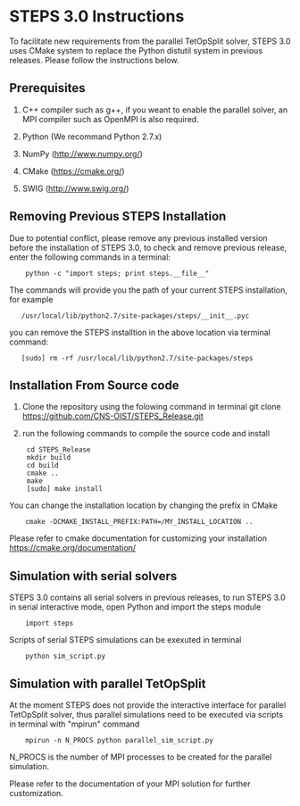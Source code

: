 STEPS 3.0 Instructions
======================

To facilitate new requirements from the parallel TetOpSplit solver,
STEPS 3.0 uses CMake system to replace the Python distutil system
in previous releases. Please follow the instructions below.

Prerequisites
-------------
1. C++ compiler such as g++, if you weant to enable the parallel solver,
an MPI compiler such as OpenMPI is also required.

2. Python (We recommand Python 2.7.x)
3. NumPy (http://www.numpy.org/)
4. CMake (https://cmake.org/)
5. SWIG (http://www.swig.org/)

Removing Previous STEPS Installation
------------------------------------
Due to potential conflict, please remove any previous installed version
before the installation of STEPS 3.0, to check and remove previous release,
enter the following commands in a terminal:

        python -c "import steps; print steps.__file__"

The commands will provide you the path of your current STEPS installation, for example

       /usr/local/lib/python2.7/site-packages/steps/__init__.pyc

you can remove the STEPS installtion in the above location via terminal command:

       [sudo] rm -rf /usr/local/lib/python2.7/site-packages/steps

Installation From Source code
-----------------------------
1. Clone the repository using the folowing command in terminal
        git clone https://github.com/CNS-OIST/STEPS_Release.git

2. run the following commands to compile the source code and install

        cd STEPS_Release
        mkdir build
        cd build
        cmake ..
        make
        [sudo] make install

You can change the installation location by changing the prefix in CMake

        cmake -DCMAKE_INSTALL_PREFIX:PATH=/MY_INSTALL_LOCATION ..

Please refer to cmake documentation for customizing your installation
https://cmake.org/documentation/

Simulation with serial solvers
------------------------------
STEPS 3.0 contains all serial solvers in previous releases,
to run STEPS 3.0 in serial interactive mode, open Python and import the steps module

        import steps

Scripts of serial STEPS simulations can be exexuted in terminal

        python sim_script.py

Simulation with parallel TetOpSplit
-----------------------------------
At the moment STEPS does not provide the interactive interface for parallel TetOpSplit solver,
thus parallel simulations need to be executed via scripts in terminal with "mpirun" command

        mpirun -n N_PROCS python parallel_sim_script.py

N_PROCS is the number of MPI processes to be created for the parallel simulation.

Please refer to the documentation of your MPI solution for further customization.

